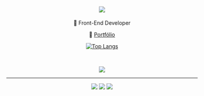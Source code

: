 <h1 align="center">
    <img src="https://readme-typing-svg.herokuapp.com/?font=Righteous&color=D2DAF2&size=35&center=true&vCenter=true&width=500&height=70&duration=4000&lines=Hi+There!+👋;+I'm+Bianca+Santos!;" />
</h1>

<div align="center">
    <p>🤍 Front-End Developer</p>
    <p>🤍 <a href="https://biancassantos.github.io/portfolio/">Portfólio</a></p>
</div>

<div align="center">
    
[![Top Langs](https://github-readme-stats.vercel.app/api/top-langs/?username=biancassantos&layout=compact&title_color=99B1DA&bg_color=f5f5f5)](https://github.com/anuraghazra/github-readme-stats)

</div>

<br>

<p align="center">
  <a href="https://skillicons.dev">
    <img src="https://skillicons.dev/icons?i=html,css,js,react,git,vscode,figma" />
  </a>
</p>

---

<div align="center"> 
  <a href="https://instagram.com/stbiancas" target="_blank"><img src="https://img.shields.io/badge/-Instagram-%23E4405F?style=for-the-badge&logo=instagram&logoColor=white" target="_blank"></a>
  <a href = "mailto:biancassantos89@gmail.com"><img src="https://img.shields.io/badge/-Gmail-%23333?style=for-the-badge&logo=gmail&logoColor=white" target="_blank"></a>
  <a href="https://www.linkedin.com/in/#" target="_blank"><img src="https://img.shields.io/badge/-LinkedIn-%230077B5?style=for-the-badge&logo=linkedin&logoColor=white" target="_blank"></a> 
  
</div>

